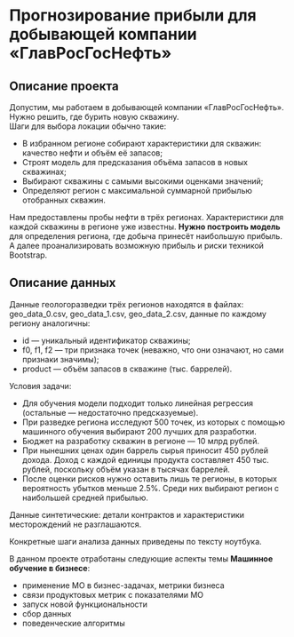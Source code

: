 # Прогнозирование прибыли для добывающей компании «ГлавРосГосНефть»

## Описание проекта
Допустим, мы работаем в добывающей компании «ГлавРосГосНефть». Нужно решить, где бурить новую скважину.   
Шаги для выбора локации обычно такие:  
- В избранном регионе собирают характеристики для скважин: качество нефти и объём её запасов;
- Строят модель для предсказания объёма запасов в новых скважинах;
- Выбирают скважины с самыми высокими оценками значений;
- Определяют регион с максимальной суммарной прибылью отобранных скважин.

Нам предоставлены пробы нефти в трёх регионах. Характеристики для каждой скважины в регионе уже известны. **Нужно построить модель** для определения региона, где добыча принесёт наибольшую прибыль. А далее проанализировать возможную прибыль и риски техникой Bootstrap.

## Описание данных
Данные геологоразведки трёх регионов находятся в файлах: geo_data_0.csv, geo_data_1.csv, geo_data_2.csv, данные по каждому региону аналогичны:  
- id — уникальный идентификатор скважины;
- f0, f1, f2 — три признака точек (неважно, что они означают, но сами признаки значимы);
- product — объём запасов в скважине (тыс. баррелей).

Условия задачи:  
- Для обучения модели подходит только линейная регрессия (остальные — недостаточно предсказуемые).  
- При разведке региона исследуют 500 точек, из которых с помощью машинного обучения выбирают 200 лучших для разработки.  
- Бюджет на разработку скважин в регионе — 10 млрд рублей.  
- При нынешних ценах один баррель сырья приносит 450 рублей дохода. Доход с каждой единицы продукта составляет 450 тыс. рублей, поскольку объём указан в тысячах баррелей.  
- После оценки рисков нужно оставить лишь те регионы, в которых вероятность убытков меньше 2.5%. Среди них выбирают регион с наибольшей средней прибылью.  
 
Данные синтетические: детали контрактов и характеристики месторождений не разглашаются.

Конкретные шаги анализа данных приведены по тексту ноутбука.  

В данном проекте отработаны следующие аспекты темы **Машинное обучение в бизнесе**:  
- применение МО в бизнес-задачах, метрики бизнеса
- связи продуктовых метрик с показателями МО
- запуск новой функциональности
- сбор данных
- поведенческие алгоритмы